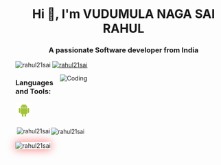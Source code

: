 


<h1 align="center">Hi 👋, I'm VUDUMULA NAGA SAI RAHUL</h1>
<h3 align="center">A passionate Software developer from India</h3>

<p align="left"> 
  <img src="https://komarev.com/ghpvc/?username=rahul21sai&label=Profile%20views&color=0e75b6&style=flat" alt="rahul21sai" /> 
  <a href="https://github.com/ryo-ma/github-profile-trophy">
    <img src="https://github-profile-trophy.vercel.app/?username=rahul21sai&theme=onedark&column=7&margin-w=15&margin-h=15" alt="rahul21sai" />
  </a>
</p>

<img align="right" alt="Coding" width="400" src="https://media1.tenor.com/images/cd37fa49c983ac905df0016fd5b6a2ee/tenor.gif?itemid=13165216"/>

<!-- Add a 3D effect to the skills section -->
<h3 align="left">Languages and Tools:</h3>
<p align="left">
  <a href="https://developer.android.com" target="_blank" rel="noreferrer"> 
    <img src="https://raw.githubusercontent.com/devicons/devicon/master/icons/android/android-original-wordmark.svg" alt="android" width="40" height="40" style="transform: perspective(500px) rotateY(20deg);"/> 
  </a>
  <!-- ... other skills icons ... -->
</p>

<!-- Use a 3D effect for the stats cards -->
<p>
  <img align="left" src="https://github-readme-stats.vercel.app/api/top-langs?username=rahul21sai&show_icons=true&locale=en&layout=compact&bg_color=30,e96443,904e95&title_color=fff&text_color=fff&icon_color=fff&hide_border=true&card_width=400&border_radius=10" alt="rahul21sai" style="transform: perspective(500px) rotateY(-20deg);"/>
</p>

<p>
  <img align="center" src="https://github-readme-stats.vercel.app/api?username=rahul21sai&show_icons=true&locale=en&bg_color=30,e96443,904e95&title_color=fff&text_color=fff&icon_color=fff&hide_border=true&border_radius=10" alt="rahul21sai" style="transform: perspective(500px) rotateY(20deg);"/>
</p>

<!-- Add a glowing effect to the streak stats -->
<p>
  <img align="center" src="https://github-readme-streak-stats.herokuapp.com/?user=rahul21sai&theme=dark&hide_border=true&border_radius=10&ring=ff6b6b&fire=ff6b6b&currStreakLabel=ff6b6b" alt="rahul21sai" style="box-shadow: 0 0 20px #ff6b6b;"/>
</p>



###
